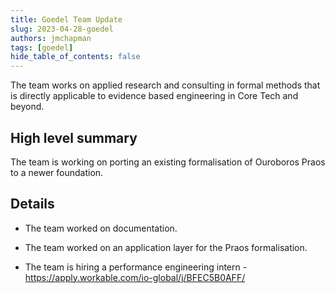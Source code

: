 ```yaml
---
title: Goedel Team Update
slug: 2023-04-28-goedel
authors: jmchapman
tags: [goedel]
hide_table_of_contents: false
---
```


The team works on applied research and consulting in formal methods
that is directly applicable to evidence based engineering in Core Tech
and beyond.

## High level summary

The team is working on porting an existing formalisation of Ouroboros
Praos to a newer foundation.

## Details

* The team worked on documentation.

* The team worked on an application layer for the Praos formalisation.

* The team is hiring a performance engineering intern - https://apply.workable.com/io-global/j/BFEC5B0AFF/
